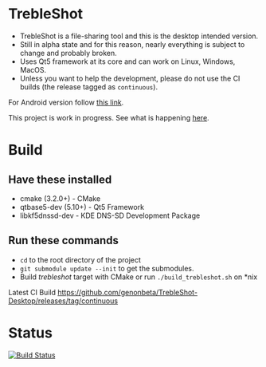 # TrebleShot

* TrebleShot is a file-sharing tool and this is the desktop intended version.
* Still in alpha state and for this reason, nearly everything is subject to change and probably broken.
* Uses Qt5 framework at its core and can work on Linux, Windows, MacOS.
* Unless you want to help the development, please do not use the CI builds (the release tagged as `continuous`).

For Android version follow [this link](https://github.com/genonbeta/TrebleShot/).


This project is work in progress. See what is happening [here](https://github.com/genonbeta/TrebleShot-Desktop/projects/1).


# Build
## Have these installed
* cmake (3.2.0+) - CMake
* qtbase5-dev (5.10+) - Qt5 Framework
* libkf5dnssd-dev - KDE DNS-SD Development Package

## Run these commands
* `cd` to the root directory of the project
* `git submodule update --init` to get the submodules.
* Build *trebleshot* target with CMake or run `./build_trebleshot.sh` on *nix

Latest CI Build https://github.com/genonbeta/TrebleShot-Desktop/releases/tag/continuous

# Status
[![Build Status](https://travis-ci.org/genonbeta/TrebleShot-Desktop.svg)](https://travis-ci.org/genonbeta/TrebleShot-Desktop)
